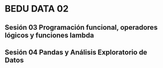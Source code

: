 # BEDU DATA 02
## Sesión 03 Programación funcional, operadores lógicos y funciones lambda
## Sesión 04 Pandas y Análisis Exploratorio de Datos